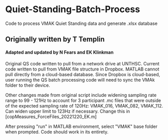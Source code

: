 # Quiet-Standing-Batch-Process
Code to process VMAK Quiet Standing data and generate .xlsx database
## Originally written by T Templin
#### Adapted and updated by N Fears and EK Klinkman
Original QS code written to pull from a network drive at UNTHSC. Current code written to pull from VMAK file structure in Dropbox.
MATLAB cannot pull directly from a cloud-based database. Since Dropbox is cloud-based, user running the QS batch processing code will need to sync the VMAk folder to their device.

Other changes made from original script include widening sampling rate range to 99 - 121Hz to account for 3 participant .mc files that were outside of the expected sampling rate of 120Hz: VMAK_016, VMAK_082, VMAK_112. Can widen upper limit to 123Hz if necessary. Change this in [copMeasures_ForceFiles_20221220_EK.m]

After pressing "run" in MATLAB environment, select "VMAK" base folder when prompted. Code should work in its entirety.
